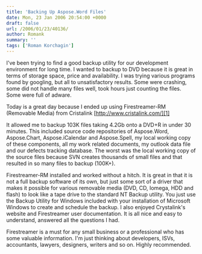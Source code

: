 ```yaml
---
title: 'Backing Up Aspose.Word Files'
date: Mon, 23 Jan 2006 20:54:00 +0000
draft: false
url: /2006/01/23/40136/
author: Romank
summary: ''
tags: ['Roman Korchagin']
---
```


I've been trying to find a good backup utility for our development environment for long time. I wanted to backup to DVD because it is great in terms of storage space, price and availability. I was trying various programs found by googling, but all to unsatisfactory results. Some were crashing, some did not handle many files well, took hours just counting the files. Some were full of adware.

Today is a great day because I ended up using Firestreamer-RM (Removable Media) from Cristalink [http://www.cristalink.com/][1]

It allowed me to backup 103K files taking 4.2Gb onto a DVD+R in under 30 minutes. This included source code repositories of Aspose.Word, Aspose.Chart, Aspose.iCalendar and Aspose.Spell, my local working copy of these components, all my work related documents, my outlook data file and our defects tracking database. The worst was the local working copy of the source files because SVN creates thousands of small files and that resulted in so many files to backup (100K+).

Firestreamer-RM installed and worked without a hitch. It is great in that it is not a full backup software of its own, but just some sort of a driver that makes it possible for various removable media (DVD, CD, Iomega, HDD and flash) to look like a tape drive to the standard NT Backup utility. You just use the Backup Utility for Windows included with your installation of Microsoft Windows to create and schedule the backup. I also enjoyed Crystalink's website and Firestreamer user documentation. It is all nice and easy to understand, answered all the questions I had.

Firestreamer is a must for any small business or a professional who has some valuable information. I'm just thinking about developers, ISVs, accountants, lawyers, designers, writers and so on. Highly recommended.




[1]: http://www.cristalink.com/



